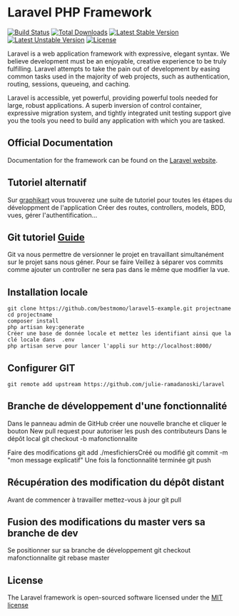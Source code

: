 # Laravel PHP Framework

[![Build Status](https://travis-ci.org/laravel/framework.svg)](https://travis-ci.org/laravel/framework)
[![Total Downloads](https://poser.pugx.org/laravel/framework/d/total.svg)](https://packagist.org/packages/laravel/framework)
[![Latest Stable Version](https://poser.pugx.org/laravel/framework/v/stable.svg)](https://packagist.org/packages/laravel/framework)
[![Latest Unstable Version](https://poser.pugx.org/laravel/framework/v/unstable.svg)](https://packagist.org/packages/laravel/framework)
[![License](https://poser.pugx.org/laravel/framework/license.svg)](https://packagist.org/packages/laravel/framework)

Laravel is a web application framework with expressive, elegant syntax. We believe development must be an enjoyable, creative experience to be truly fulfilling. Laravel attempts to take the pain out of development by easing common tasks used in the majority of web projects, such as authentication, routing, sessions, queueing, and caching.

Laravel is accessible, yet powerful, providing powerful tools needed for large, robust applications. A superb inversion of control container, expressive migration system, and tightly integrated unit testing support give you the tools you need to build any application with which you are tasked.

## Official Documentation

Documentation for the framework can be found on the [Laravel website](http://laravel.com/docs).
## Tutoriel alternatif 
Sur [graphikart](https://www.youtube.com/watch?v=WWfIDrGaFIw&list=PLjwdMgw5TTLUCpXVEehCHs99N7IWByS3i) vous trouverez une suite de tutoriel pour toutes les étapes du développment de l'application
Créer des routes, controllers, models, BDD, vues, gérer l'authentification...

## Git tutoriel [Guide](https://git-scm.com)
Git va nous permettre de versionner le projet en travaillant simultanément sur le projet sans nous géner.
Pour se faire Veillez à séparer vos commits comme ajouter un controller ne sera pas dans le même que modifier la vue.

## Installation locale
    git clone https://github.com/bestmomo/laravel5-example.git projectname
    cd projectname
    composer install
    php artisan key:generate
    Créer une base de donnée locale et mettez les identifiant ainsi que la clé locale dans  .env
    php artisan serve pour lancer l'appli sur http://localhost:8000/
	
## Configurer GIT
	git remote add upstream https://github.com/julie-ramadanoski/laravel

## Branche de développement d'une fonctionnalité
Dans le panneau admin de GitHub créer une nouvelle branche et cliquer le bouton New pull request pour autoriser les push des contributeurs
	Dans le dépôt local
	git checkout -b mafonctionnalite

Faire des modifications
	git add ./mesfichiersCréé ou modifié
	git commit -m "mon message explicatif"
Une fois la fonctionnalité terminée
	git push

## Récupération des modification du dépôt distant
Avant de commencer à travailler mettez-vous à jour
git pull

## Fusion des modifications du master vers sa branche de dev
Se positionner sur sa branche de développement
git checkout mafonctionnalite
git rebase master



## License

The Laravel framework is open-sourced software licensed under the [MIT license](http://opensource.org/licenses/MIT)
